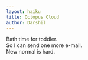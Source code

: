 ```yaml
---
layout: haiku
title: Octopus Cloud
author: Darshil
---
```


Bath time for toddler.<br>
So I can send one more e-mail.<br>
New normal is hard.<br>
